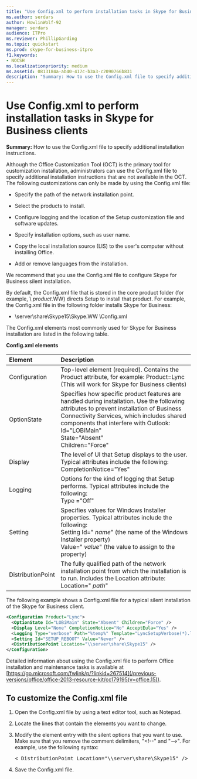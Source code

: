 ```yaml
---
title: "Use Config.xml to perform installation tasks in Skype for Business clients"
ms.author: serdars
author: HowlinWolf-92
manager: serdars
audience: ITPro
ms.reviewer: PhillipGarding
ms.topic: quickstart
ms.prod: skype-for-business-itpro
f1.keywords:
- NOCSH
ms.localizationpriority: medium
ms.assetid: 0813184a-ab40-417c-b3a3-c2090766b831
description: "Summary: How to use the Config.xml file to specify additional installation instructions."
---
```


# Use Config.xml to perform installation tasks in Skype for Business clients

**Summary:** How to use the Config.xml file to specify additional installation instructions.

Although the Office Customization Tool (OCT) is the primary tool for customization installation, administrators can use the Config.xml file to specify additional installation instructions that are not available in the OCT. The following customizations can only be made by using the Config.xml file:

- Specify the path of the network installation point.

- Select the products to install.

- Configure logging and the location of the Setup customization file and software updates.

- Specify installation options, such as user name.

- Copy the local installation source (LIS) to the user's computer without installing Office.

- Add or remove languages from the installation.

We recommend that you use the Config.xml file to configure Skype for Business silent installation. 

By default, the Config.xml file that is stored in the core product folder (for example, \ _product_.WW) directs Setup to install that product. For example, the Config.xml file in the following folder installs Skype for Business:

- \\server\share\Skype15\Skype.WW \Config.xml

The Config.xml elements most commonly used for Skype for Business installation are listed in the following table.

**Config.xml elements**


| **Element**              | **Description**                                                                                                                                                                                                                                                                                         |
|:-------------------------|:--------------------------------------------------------------------------------------------------------------------------------------------------------------------------------------------------------------------------------------------------------------------------------------------------------|
| Configuration  <br/>     | Top-level element (required). Contains the Product attribute, for example: Product=Lync (This will work for Skype for Business clients)  <br/>                                                                                                                                                          |
| OptionState  <br/>       | Specifies how specific product features are handled during installation. Use the following attributes to prevent installation of Business Connectivity Services, which includes shared components that interfere with Outlook: <br/>  Id="LOBiMain" <br/>  State="Absent" <br/>  Children="Force" <br/> |
| Display  <br/>           | The level of UI that Setup displays to the user. Typical attributes include the following: <br/>  CompletionNotice="Yes"                                                                                                                                                                                |
| Logging  <br/>           | Options for the kind of logging that Setup performs. Typical attributes include the following: <br/>  Type ="Off"                                                                                                                                                                                       |
| Setting  <br/>           | Specifies values for Windows Installer properties. Typical attributes include the following: <br/>  Setting Id=" *name*" (the name of the Windows Installer property)  <br/>  Value=" *value*" (the value to assign to the property)  <br/>                                                             |
| DistributionPoint  <br/> | The fully qualified path of the network installation point from which the installation is to run. Includes the Location attribute: <br/>  Location=" *path*"  <br/>                                                                                                                                     |

The following example shows a Config.xml file for a typical silent installation of the Skype for Business client. 

```xml
<Configuration Product="Lync"> 
  <OptionState Id="LOBiMain" State="Absent" Children="Force" /> 
  <Display Level="None" CompletionNotice="No" AcceptEula="Yes" /> 
  <Logging Type="verbose" Path="%temp%" Template="LyncSetupVerbose(*).log" />
  <Setting Id="SETUP_REBOOT" Value="Never" /> 
  <DistributionPoint Location="\\server\share\Skype15" /> 
</Configuration>
```

Detailed information about using the Config.xml file to perform Office installation and maintenance tasks is available at [https://go.microsoft.com/fwlink/p/?linkid=267514](/previous-versions/office/office-2013-resource-kit/cc179195(v=office.15)).

## To customize the Config.xml file

1. Open the Config.xml file by using a text editor tool, such as Notepad.

2. Locate the lines that contain the elements you want to change.

3. Modify the element entry with the silent options that you want to use. Make sure that you remove the comment delimiters, "\<!--" and "--\>". For example, use the following syntax:

   <pre>
   < DistributionPoint Location="\\server\share\Skype15" />
   </pre>

4. Save the Config.xml file.